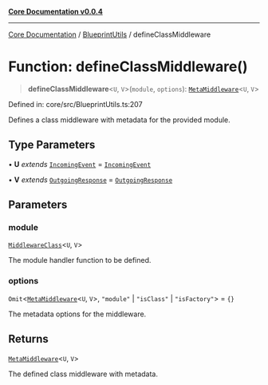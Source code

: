 [**Core Documentation v0.0.4**](../../README.md)

***

[Core Documentation](../../modules.md) / [BlueprintUtils](../README.md) / defineClassMiddleware

# Function: defineClassMiddleware()

> **defineClassMiddleware**\<`U`, `V`\>(`module`, `options`): [`MetaMiddleware`](../../declarations/type-aliases/MetaMiddleware.md)\<`U`, `V`\>

Defined in: core/src/BlueprintUtils.ts:207

Defines a class middleware with metadata for the provided module.

## Type Parameters

• **U** *extends* [`IncomingEvent`](../../events/IncomingEvent/classes/IncomingEvent.md) = [`IncomingEvent`](../../events/IncomingEvent/classes/IncomingEvent.md)

• **V** *extends* [`OutgoingResponse`](../../events/OutgoingResponse/classes/OutgoingResponse.md) = [`OutgoingResponse`](../../events/OutgoingResponse/classes/OutgoingResponse.md)

## Parameters

### module

[`MiddlewareClass`](../../declarations/type-aliases/MiddlewareClass.md)\<`U`, `V`\>

The module handler function to be defined.

### options

`Omit`\<[`MetaMiddleware`](../../declarations/type-aliases/MetaMiddleware.md)\<`U`, `V`\>, `"module"` \| `"isClass"` \| `"isFactory"`\> = `{}`

The metadata options for the middleware.

## Returns

[`MetaMiddleware`](../../declarations/type-aliases/MetaMiddleware.md)\<`U`, `V`\>

The defined class middleware with metadata.

